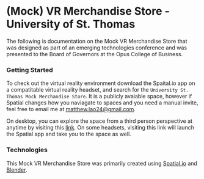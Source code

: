 # (Mock) VR Merchandise Store - University of St. Thomas 
The following is documentation on the Mock VR Merchandise Store that was designed as part of an emerging technologies conference and was
presented to the Board of Governors at the Opus College of Business. 

### Getting Started
To check out the virtual reality environment download the Spaital.io app on a compatitable virtual reality headset, and search for the `University St. Thomas Mock Merchandise Store`. It is a publicly avaiable space, however if Spatial changes how you naviagate to spaces and you need a manual invite, feel free to email me at [matthew.lao24@gmail.com](matthew.lao24@gmail.com).

On desktop, you can explore the space from a third person perspective at anytime by visiting this [link](https://www.spatial.io/s/Shop-6243c62ac40e940001b4b203?share=8455234183693210692). On some headsets, visiting this link will launch the Spatial app and take you to the space as well.

### Technologies
This Mock VR Merchandise Store was primarily created using [Spatial.io](https://www.spatial.io/) and [Blender](https://www.blender.org/).

